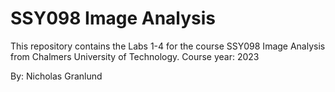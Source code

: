 # SSY098 Image Analysis

This repository contains the Labs 1-4 for the course SSY098 Image Analysis from Chalmers University of Technology. Course year: 2023

By: Nicholas Granlund

